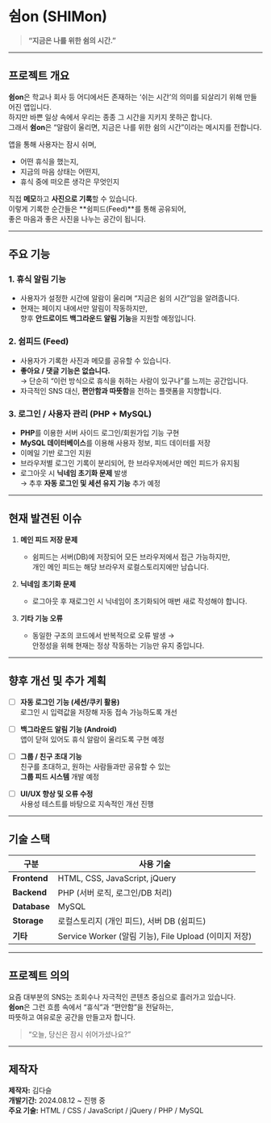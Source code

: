 # 쉼on (SHIMon)

> **“지금은 나를 위한 쉼의 시간.”**

---

## 프로젝트 개요

**쉼on**은 학교나 회사 등 어디에서든 존재하는 ‘쉬는 시간’의 의미를 되살리기 위해 만들어진 앱입니다.  
하지만 바쁜 일상 속에서 우리는 종종 그 시간을 지키지 못하곤 합니다.  
그래서 **쉼on**은 “알람이 울리면, 지금은 나를 위한 쉼의 시간”이라는 메시지를 전합니다.

앱을 통해 사용자는 잠시 쉬며,

- 어떤 휴식을 했는지,
- 지금의 마음 상태는 어떤지,
- 휴식 중에 떠오른 생각은 무엇인지

직접 **메모**하고 **사진으로 기록**할 수 있습니다.  
이렇게 기록한 순간들은 **쉼피드(Feed)**를 통해 공유되어,  
좋은 마음과 좋은 사진을 나누는 공간이 됩니다.

---

## 주요 기능

### 1. 휴식 알림 기능

- 사용자가 설정한 시간에 알람이 울리며 “지금은 쉼의 시간”임을 알려줍니다.
- 현재는 페이지 내에서만 알림이 작동하지만,  
  향후 **안드로이드 백그라운드 알림 기능**을 지원할 예정입니다.

### 2. 쉼피드 (Feed)

- 사용자가 기록한 사진과 메모를 공유할 수 있습니다.
- **좋아요 / 댓글 기능은 없습니다.**  
  → 단순히 “이런 방식으로 휴식을 취하는 사람이 있구나”를 느끼는 공간입니다.
- 자극적인 SNS 대신, **편안함과 따뜻함**을 전하는 플랫폼을 지향합니다.

### 3. 로그인 / 사용자 관리 (PHP + MySQL)

- **PHP**를 이용한 서버 사이드 로그인/회원가입 기능 구현
- **MySQL 데이터베이스**를 이용해 사용자 정보, 피드 데이터를 저장
- 이메일 기반 로그인 지원
- 브라우저별 로그인 기록이 분리되어, 한 브라우저에서만 메인 피드가 유지됨
- 로그아웃 시 **닉네임 초기화 문제** 발생  
  → 추후 **자동 로그인 및 세션 유지 기능** 추가 예정

---

## 현재 발견된 이슈

1. **메인 피드 저장 문제**

   - 쉼피드는 서버(DB)에 저장되어 모든 브라우저에서 접근 가능하지만,  
     개인 메인 피드는 해당 브라우저 로컬스토리지에만 남습니다.

2. **닉네임 초기화 문제**

   - 로그아웃 후 재로그인 시 닉네임이 초기화되어 매번 새로 작성해야 합니다.

3. **기타 기능 오류**
   - 동일한 구조의 코드에서 반복적으로 오류 발생 →  
     안정성을 위해 현재는 정상 작동하는 기능만 유지 중입니다.

---

## 향후 개선 및 추가 계획

- [ ] **자동 로그인 기능 (세션/쿠키 활용)**  
       로그인 시 입력값을 저장해 자동 접속 가능하도록 개선

- [ ] **백그라운드 알림 기능 (Android)**  
       앱이 닫혀 있어도 휴식 알람이 울리도록 구현 예정

- [ ] **그룹 / 친구 초대 기능**  
       친구를 초대하고, 원하는 사람들과만 공유할 수 있는  
       **그룹 피드 시스템** 개발 예정

- [ ] **UI/UX 향상 및 오류 수정**  
       사용성 테스트를 바탕으로 지속적인 개선 진행

---

## 기술 스택

| 구분         | 사용 기술                                             |
| ------------ | ----------------------------------------------------- |
| **Frontend** | HTML, CSS, JavaScript, jQuery                         |
| **Backend**  | PHP (서버 로직, 로그인/DB 처리)                       |
| **Database** | MySQL                                                 |
| **Storage**  | 로컬스토리지 (개인 피드), 서버 DB (쉼피드)            |
| **기타**     | Service Worker (알림 기능), File Upload (이미지 저장) |

---

## 프로젝트 의의

요즘 대부분의 SNS는 조회수나 자극적인 콘텐츠 중심으로 흘러가고 있습니다.  
**쉼on**은 그런 흐름 속에서 “휴식”과 “편안함”을 전달하는,  
따뜻하고 여유로운 공간을 만들고자 합니다.

> “오늘, 당신은 잠시 쉬어가셨나요?”

---

## 제작자

**제작자:** 김다슬  
**개발기간:** 2024.08.12 ~ 진행 중  
**주요 기술:** HTML / CSS / JavaScript / jQuery / PHP / MySQL
